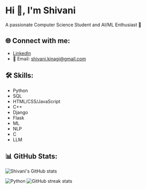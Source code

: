 # Hi 👋, I'm Shivani  
A passionate Computer Science Student and AI/ML Enthusiast 🚀  

## 🌐 Connect with me:
- [LinkedIn](https://www.linkedin.com/in/shivani-kinagi-b630b829a/)
- 📧 Email: shivani.kinagi@gmail.com

## 🛠️ Skills:
- Python 
- SQL   
- HTML/CSS/JavaScript 
- C++ 
- Django
- Flask
- ML
- NLP
- C
- LLM

## 📊 GitHub Stats:
![Shivani's GitHub stats](https://github-readme-stats.vercel.app/api?username=Shivanikinagi&show_icons=true&theme=radical)

![Python](https://img.shields.io/badge/Python-3776AB?style=for-the-badge&logo=python&logoColor=white)
![GitHub streak stats](https://streak-stats.demolab.com?user=Shivanikinagi&theme=radical)
